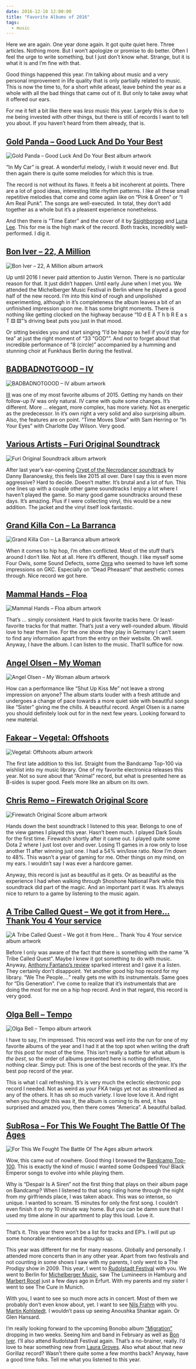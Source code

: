 ```yaml
---
date: 2016-12-10 12:00:00
title: "Favorite Albums of 2016"
tags:
  - music
---
```

Here we are again. One year done again. It got quite quiet here. Three articles. Nothing more. But I won’t apologize or promise to do better. Often I feel the urge to write something, but I just don’t know what. Strange, but it is what it is and I’m fine with that.

Good things happened this year. I’m talking about music and a very personal improvement in life quality that is only partially related to music. This is now the time to, for a short while atleast, leave behind the year as a whole with all the bad things that came out of it. But only to take away what it offered our ears.

For me it felt a bit like there was *less* music this year. Largely this is due to me being invested with other things, but there is still of records I want to tell you about. If you haven’t heard from them already, that is.



## [Gold Panda – Good Luck And Do Your Best](https://goldpanda.bandcamp.com/album/good-luck-and-do-your-best)

![Gold Panda – Good Luck And Do Your Best album artwork](/img/posts/albums-2016/good-luck-and-do-your-best.jpg)

“In My Car” is great. A wonderful melody, I wish it would never end. But then again there is quite some melodies for which this is true.

The record is not without its flaws. It feels a bit incoherent at points. There are a lot of good ideas, interesting little rhythm patterns. I like all these small repetitive melodies that come and come again like on “Pink & Green” or “I Am Real Punk”. The songs are well-executed. In total, they don’t add together as a whole but it’s a pleasent experience nonetheless.

And then there is “Time Eater” and the cover of it by [Ssighborggg](https://ssighborggg.bandcamp.com) and [Luna Lee](https://www.youtube.com/user/luna422422). This for me is the high mark of the record. Both tracks, incredibly well-performed. I dig it.



## [Bon Iver – 22, A Million](https://boniver.bandcamp.com/album/22-a-million)

![Bon Iver – 22, A Million album artwork](/img/posts/albums-2016/22-a-million.jpg)

Up until 2016 I never paid attention to Justin Vernon. There is no particular reason for that. It just didn’t happen. Until early June when I met you. We attended the Michelberger Music Festival in Berlin where he played a good half of the new record. I’m into this kind of rough and unpolished experimenting, although in it’s completeness the album leaves a bit of an unfinished impression upon me. It has some bright moments. There is nothing like getting clocked on the highway because “10 d E A T h b R E a s T ⚄ ⚄”’s driving beat puts you just in that mood.

Or sitting besides you and start singing “I’d be happy as hell if you’d stay for tea” at just the right moment of “33 "GOD"”. And not to forget about that incredible performance of “8 (circle)” accompanied by a humming and stunning choir at Funkhaus Berlin during the festival.



## [BADBADNOTGOOD – IV](https://badbadnotgoodil.bandcamp.com/album/iv)

![BADBADNOTGOOD – IV album artwork](/img/posts/albums-2016/iv.jpg)

[III](https://badbadnotgoodil.bandcamp.com/album/iii) was one of my most favorite albums of 2015. Getting my hands on their follow-up IV was only natural. IV came with quite some changes. It’s different. More … elegant, more complex, has more variety. Not as energetic as the predecessor. In it’s own right a very solid and also surprising album. Also, the features are on point. “Time Moves Slow” with Sam Herring or “In Your Eyes” with Charlotte Day Wilson. Very good.



## [Various Artists – Furi Original Soundtrack](https://furi.bandcamp.com/album/furi-original-soundtrack)

![Furi Original Soundtrack album artwork](/img/posts/albums-2016/furi-ost.jpg)

After last year’s ear-opening [Crypt of the Necrodancer soundtrack](https://dbsoundworks.bandcamp.com/album/crypt-of-the-necrodancer-ost) by Danny Baranowsky, this feels like 2015 all over. Dare I say this is even more aggressive? Hard to decide. Doesn’t matter. It’s brutal and a lot of fun. This one lines up with a couple other game soundtracks I enjoy a lot where I haven’t played the game. So many good game soundtracks around these days. It’s amazing. Plus if I were collecting vinyl, this would be a new addition. The jacket and the vinyl itself look fantastic.



## [Grand Killa Con – La Barranca](https://drmdlr.bandcamp.com/album/la-barranca)

![Grand Killa Con – La Barranca album artwork](/img/posts/albums-2016/la-barranca.jpg)

When it comes to hip hop, I’m often conflicted. Most of the stuff that’s around I don’t like. Not at all. Here it’s different, though. I like myself some Four Owls, some Sound Defects, some [Onra](https://onra.bandcamp.com) who seemed to have left some impressions on GKC. Especially on “Dead Pheasant” that aesthetic comes through. Nice record we got here.



## [Mammal Hands – Floa](https://mammalhands.bandcamp.com/album/floa)

![Mammal Hands – Floa album artwork](/img/posts/albums-2016/floa.jpg)

That’s … simply consistent. Hard to pick favorite tracks here. Or least-favorite tracks for that matter. That’s just a very well-rounded album. Would love to hear them live. For the one show they play in Germany I can’t seem to find any information apart from the entry on their website. Oh well. Anyway, I have the album. I can listen to the music. That’ll suffice for now.



## [Angel Olsen – My Woman](https://angelolsen.bandcamp.com/album/my-woman)

![Angel Olsen – My Woman album artwork](/img/posts/albums-2016/my-woman.jpg)

How can a performance like “Shut Up Kiss Me” not leave a strong impression on anyone? The album starts louder with a fresh attitude and undergoes a change of pace towards a more quiet side with beautiful songs like “Sister” giving me the chills. A beautiful record. Angel Olsen is a name you should definitely look out for in the next few years. Looking forward to new material.



## [Fakear – Vegetal: Offshoots](https://fakear.bandcamp.com/album/vegetal-offshoots)

![Vegetal: Offshoots album artwork](/img/posts/albums-2016/vegetal-offshoots.jpg)

The first late addition to this list. Straight from the Bandcamp Top-100 via wishlist into my music library. One of my favorite electronica releases this year. Not so sure about that “Animal” record, but what is presented here as B-sides is super good. Feels more like an album on its own.





## [Chris Remo – Firewatch Original Score](https://camposantogames.bandcamp.com/album/firewatch-original-score)

![Firewatch Original Score album artwork](/img/posts/albums-2016/firewatch-ost.jpg)

Hands down the best soundtrack I listened to this year. Belongs to one of the view games I played this year. Hasn’t been much. I played Dark Souls for the first time. Firewatch shortly after it came out. I played quite some Dota 2 where I just lost over and over. Losing 11 games in a row only to lose another 11 after winning just one. I had a 54% win/lose ratio. Now I’m down to 48%. This wasn’t a year of gaming for me. Other things on my mind, on my ears. I wouldn’t say I was ever a hardcore gamer.

Anyway, this record is just as beautiful as it gets. Or as beautiful as the experience I had when walking through Shoshone National Park while this soundtrack did part of the magic. And an important part it was. It’s always nice to return to a game by listening to the music again.



## [A Tribe Called Quest – We got it from Here… Thank You 4 Your service](https://play.spotify.com/album/3WvQpufOsPzkZvcSuynCf3)

![A Tribe Called Quest – We got it from Here… Thank You 4 Your service album artwork](/img/posts/albums-2016/we-got-it-from-here.jpg)

Before I only was aware of the fact that there is something with the name “A Tribe Called Quest”. Maybe I knew it got something to do with music. Anyway, [Anthony Fantano’s review](https://www.youtube.com/watch?v=k0vMdRfwFxY) sparked interest and I gave it a listen. They certainly don’t disappoint. Yet another good hip hop record for my library. “We The People....” really gets me with its instrumentals. Same goes for “Dis Generation”. I’ve come to realize that it’s instrumentals that are doing the most for me on a hip hop record. And in that regard, this record is very good.



## [Olga Bell – Tempo](https://bell.bandcamp.com/album/tempo)

![Olga Bell – Tempo album artwork](/img/posts/albums-2016/tempo.jpg)

I have to say, I’m impressed. This record was well into the run for one of my favorite albums of the year and I had it at the top spot when writing the draft for this post for most of the time. This isn’t really a battle for what album is *the best*, so the order of albums presented here is nothing definitive, nothing clear. Simpy put: This is one of the best records of the year. It’s *the* best pop record of the year.

This is what I call refreshing. It’s is very much the eclectic electronic pop record I needed. Not as weird as your FKA twigs yet not as streamlined as any of the others. It has oh so much variety. I love love love it. And right when you thought this was it, the album is coming to its end, it has surprised and amazed you, then there comes “America”. A beautiful ballad.



## [SubRosa – For This We Fought The Battle Of The Ages](https://profoundlorerecords.bandcamp.com/album/for-this-we-fought-the-battle-of-ages)

![For This We Fought The Battle Of The Ages album artwork](/img/posts/albums-2016/for-this-we-fought-the-battle-of-the-ages.jpg)

Wow, this came out of nowhere. Good thing I browsed the [Bandcamp Top-100](https://daily.bandcamp.com/2016/12/08/the-best-albums-of-2016-40-21/). This is exactly the kind of music I wanted some Godspeed You! Black Emperor songs to evolve into while playing them.

Why is “Despair Is A Siren” not the first thing that plays on their album page on Bandcamp? When I listened to that song riding home through the night from my girlfriends place, I was taken aback. This was so intense, so unique. I wanted to scream. 15 minutes for only the first song. I couldn’t even finish it on my 10 minute way home. But you can be damn sure that I used my time alone in our apartment to play this loud. Love it.



---

That’s it. This year there won’t be a list for tracks and EP’s. I will put up some honorable mentiones and thoughts up.

This year was different for me for many reasons. Globally and personally. I attended more concerts than in any other year. Apart from two festivals and not counting in some shows I saw with my parents, I only went to a The Prodigy show in 2009. This year, I went to [Rudolstadt Festival](https://rudolstadt-festival.de/en/) with you. We went to Berlin for [Michelberger Music](http://michelbergermusic.com/), saw The Lumineers in Hamburg and [Marbert Rocel](https://marbert-rocel.bandcamp.com/) just a few days ago in Erfurt. With my parents and my sister I went to see The Cure in Munich.

With you, I want to see so much more acts in concert. Most of them we probably don’t even know about, yet. I want to see [Nils Frahm](http://www.nilsfrahm.com/) with you. [Martin Kohlstedt](https://martinkohlstedt.bandcamp.com/). I wouldn’t pass up seeing Anoushka Shankar again. Or Glen Hansard.

I’m really looking forward to the upcoming Bonobo album [“Migration”](https://bonobomusic.bandcamp.com/album/migration) dropping in two weeks. Seeing him and band in February as well as [Bon Iver](https://boniver.bandcamp.com). I’ll also attend Rudolstadt Festival again. That’s a no-brainer, really. I’d love to hear something new from [Laura Groves](https://lauragroves.bandcamp.com). Also what about that new Gorillaz record? Wasn’t there quite some a few months back? Anyway, have a good time folks. Tell me what you listened to this year.
